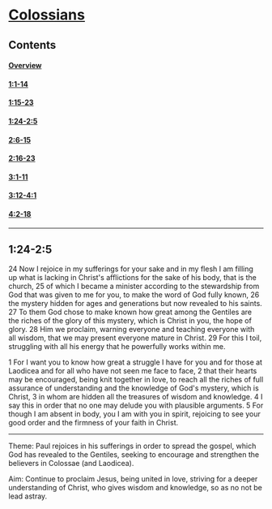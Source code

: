 # [Colossians](Colossians.md)

## Contents
#### [Overview](index.md)
#### [1:1-14](1:1-14.md)
#### [1:15-23](1:15-23.md)
#### [1:24-2:5](1:24-2:5.md)
#### [2:6-15](2:6-15.md)
#### [2:16-23](2:16-23.md)
#### [3:1-11](3:1-11.md)
#### [3:12-4:1](3:12-4:1.md)
#### [4:2-18](4:2-18.md)

-----

## 1:24-2:5
24  Now I rejoice in my sufferings for your sake and in my flesh I am filling
up what is lacking in Christ's afflictions for the sake of his body, that is
the church, 25  of which I became a minister according to the stewardship from
God that was given to me for you, to make the word of God fully known, 26  the
mystery hidden for ages and generations but now revealed to his saints.  27  To
them God chose to make known how great among the Gentiles are the riches of the
glory of this mystery, which is Christ in you, the hope of glory.  28  Him we
proclaim, warning everyone and teaching everyone with all wisdom, that we may
present everyone mature in Christ.  29  For this I toil, struggling with all
his energy that he powerfully works within me.

1   For I want you to know how great a struggle I have for you and for those at
Laodicea and for all who have not seen me face to face, 2   that their hearts
may be encouraged, being knit together in love, to reach all the riches of full
assurance of understanding and the knowledge of God's mystery, which is Christ,
3   in whom are hidden all the treasures of wisdom and knowledge.  4   I say
this in order that no one may delude you with plausible arguments.  5   For
though I am absent in body, you I am with you in spirit, rejoicing to see your
good order and the firmness of your faith in Christ.

-----

Theme: Paul rejoices in his sufferings in order to spread the gospel, which God
has revealed to the Gentiles, seeking to encourage and strengthen the believers
in Colossae (and Laodicea).

Aim: Continue to proclaim Jesus, being united in love, striving for a deeper
understanding of Christ, who gives wisdom and knowledge, so as no not be lead
astray.
